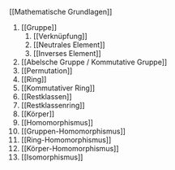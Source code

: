 [[Mathematische Grundlagen]]

1. [[Gruppe]]
	1. [[Verknüpfung]]
	2. [[Neutrales Element]]
	3. [[Inverses Element]]
2. [[Abelsche Gruppe / Kommutative Gruppe]]
3. [[Permutation]]
4. [[Ring]]
5. [[Kommutativer Ring]]
6. [[Restklassen]]
7. [[Restklassenring]]
8. [[Körper]]
9. [[Homomorphismus]]
10. [[Gruppen-Homomorphismus]]
11. [[Ring-Homomorphismus]]
12. [[Körper-Homomorphismus]]
13. [[Isomorphismus]]